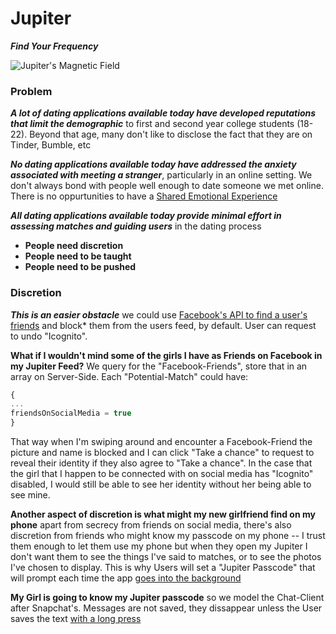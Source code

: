 #    Jupiter
  _**Find Your Frequency**_

![Jupiter's Magnetic Field](https://www.spaceanswers.com/wp-content/uploads/2014/06/Thumb.jpg)



### Problem

_**A lot of dating applications available today have developed reputations that limit the demographic**_ to first and second year college students (18-22). Beyond that age, many don't like to disclose the fact that they are on Tinder, Bumble, etc

_**No dating applications available today have addressed the anxiety associated with meeting a stranger**_, particularly in an online setting. We don't always bond with people well enough to date someone we met online. There is no oppurtunities to have a [Shared Emotional Experience](https://en.wikipedia.org/wiki/Social_sharing_of_emotions#Effect_on_relationships)

_**All dating applications available today provide minimal effort in assessing matches and guiding users**_ in the dating process

* **People need discretion**
* **People need to be taught**
* **People need to be pushed**


### Discretion
**_This is an easier obstacle_** we could use [Facebook's API to find a user's friends](https://developers.facebook.com/docs/graph-api/reference/user/friends/) and block* them from the users feed, by default. User can request to undo "Icognito".

**What if I wouldn't mind some of the girls I have as Friends on Facebook in my Jupiter Feed?** We query for the "Facebook-Friends", store that in an array on Server-Side. Each "Potential-Match" could have:
```javascript
{
...
friendsOnSocialMedia = true
}
```
That way when I'm swiping around and encounter a Facebook-Friend the picture and name is blocked and I can click "Take a chance" to request to reveal their identity if they also agree to "Take a chance". In the case that the girl that I happen to be connected with on social media has "Icognito" disabled, I would still be able to see her identity without her being able to see mine.

**Another aspect of discretion is what might my new girlfriend find on my phone** apart from secrecy from friends on social media, there's also discretion from friends who might know my passcode on my phone -- I trust them enough to let them use my phone but when they open my Jupiter I don't want them to see the things I've said to matches, or to see the photos I've chosen to display. This is why Users will set a "Jupiter Passcode" that will prompt each time the app [goes into the background](https://facebook.github.io/react-native/docs/appstate)

**My Girl is going to know my Jupiter passcode** so we model the Chat-Client after Snapchat's. Messages are not saved, they dissappear unless the User saves the text [with a long press](https://reactnativecode.com/add-onlongpress-on-button-example/)
